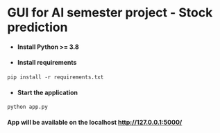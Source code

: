 # GUI for AI semester project - Stock prediction

- #### Install Python >= 3.8
- #### Install requirements
```
pip install -r requirements.txt
```
- #### Start the application
```
python app.py
```
#### App will be available on the localhost http://127.0.0.1:5000/



